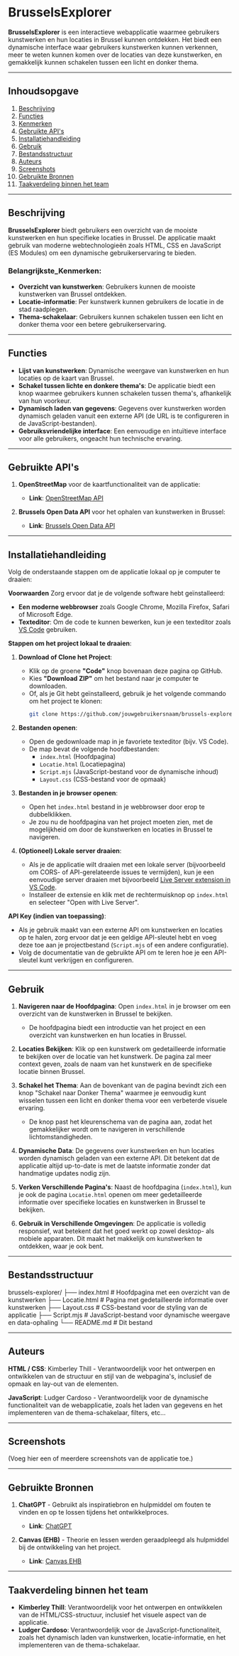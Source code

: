# BrusselsExplorer

**BrusselsExplorer** is een interactieve webapplicatie waarmee gebruikers kunstwerken en hun locaties in Brussel kunnen ontdekken. Het biedt een dynamische interface waar gebruikers kunstwerken kunnen verkennen, meer te weten kunnen komen over de locaties van deze kunstwerken, en gemakkelijk kunnen schakelen tussen een licht en donker thema.

---

## Inhoudsopgave

1. [Beschrijving](#beschrijving)
2. [Functies](#functies)
3. [Kenmerken](#belangrijkste_kenmerken)
4. [Gebruikte API's](#gebruikte-apis)
5. [Installatiehandleiding](#installatiehandleiding)
6. [Gebruik](#gebruik)
7. [Bestandsstructuur](#bestandsstructuur)
8. [Auteurs](#auteurs)
9. [Screenshots](#screenshots)
10. [Gebruikte Bronnen](#gebruikt-bronnen)
11. [Taakverdeling binnen het team](#taakverdeling-binnen-het-team)

---

## Beschrijving

**BrusselsExplorer** biedt gebruikers een overzicht van de mooiste kunstwerken en hun specifieke locaties in Brussel. De applicatie maakt gebruik van moderne webtechnologieën zoals HTML, CSS en JavaScript (ES Modules) om een dynamische gebruikerservaring te bieden.

### Belangrijkste_Kenmerken:
- **Overzicht van kunstwerken**: Gebruikers kunnen de mooiste kunstwerken van Brussel ontdekken.
- **Locatie-informatie**: Per kunstwerk kunnen gebruikers de locatie in de stad raadplegen.
- **Thema-schakelaar**: Gebruikers kunnen schakelen tussen een licht en donker thema voor een betere gebruikerservaring.

---

## Functies

- **Lijst van kunstwerken**: Dynamische weergave van kunstwerken en hun locaties op de kaart van Brussel.
- **Schakel tussen lichte en donkere thema's**: De applicatie biedt een knop waarmee gebruikers kunnen schakelen tussen thema's, afhankelijk van hun voorkeur.
- **Dynamisch laden van gegevens**: Gegevens over kunstwerken worden dynamisch geladen vanuit een externe API (de URL is te configureren in de JavaScript-bestanden).
- **Gebruiksvriendelijke interface**: Een eenvoudige en intuïtieve interface voor alle gebruikers, ongeacht hun technische ervaring.

---

## Gebruikte API's

1. **OpenStreetMap** voor de kaartfunctionaliteit van de applicatie:
   - **Link**: [OpenStreetMap API](https://www.openstreetmap.org/copyright)
   
2. **Brussels Open Data API** voor het ophalen van kunstwerken in Brussel:
   - **Link**: [Brussels Open Data API](https://opendata.brussels.be/api/explore/v2.1/catalog/datasets/streetart/records?limit=23)

---

## Installatiehandleiding

Volg de onderstaande stappen om de applicatie lokaal op je computer te draaien:

**Voorwaarden**
Zorg ervoor dat je de volgende software hebt geïnstalleerd:
- **Een moderne webbrowser** zoals Google Chrome, Mozilla Firefox, Safari of Microsoft Edge.
- **Texteditor**: Om de code te kunnen bewerken, kun je een texteditor zoals [VS Code](https://code.visualstudio.com/) gebruiken.

**Stappen om het project lokaal te draaien**:

1. **Download of Clone het Project**:
   - Klik op de groene **"Code"** knop bovenaan deze pagina op GitHub.
   - Kies **"Download ZIP"** om het bestand naar je computer te downloaden.
   - Of, als je Git hebt geïnstalleerd, gebruik je het volgende commando om het project te klonen:
     ```bash
     git clone https://github.com/jouwgebruikersnaam/brussels-explorer.git
     ```

2. **Bestanden openen**:
   - Open de gedownloade map in je favoriete texteditor (bijv. VS Code).
   - De map bevat de volgende hoofdbestanden:
     - `index.html` (Hoofdpagina)
     - `Locatie.html` (Locatiepagina)
     - `Script.mjs` (JavaScript-bestand voor de dynamische inhoud)
     - `Layout.css` (CSS-bestand voor de opmaak)
   
3. **Bestanden in je browser openen**:
   - Open het `index.html` bestand in je webbrowser door erop te dubbelklikken.
   - Je zou nu de hoofdpagina van het project moeten zien, met de mogelijkheid om door de kunstwerken en locaties in Brussel te navigeren.

4. **(Optioneel) Lokale server draaien**:
   - Als je de applicatie wilt draaien met een lokale server (bijvoorbeeld om CORS- of API-gerelateerde issues te vermijden), kun je een eenvoudige server draaien met bijvoorbeeld [Live Server extension in VS Code](https://marketplace.visualstudio.com/items?itemName=ritwickdey.LiveServer).
   - Installeer de extensie en klik met de rechtermuisknop op `index.html` en selecteer "Open with Live Server".

**API Key (indien van toepassing)**:
- Als je gebruik maakt van een externe API om kunstwerken en locaties op te halen, zorg ervoor dat je een geldige API-sleutel hebt en voeg deze toe aan je projectbestand (`Script.mjs` of een andere configuratie).
- Volg de documentatie van de gebruikte API om te leren hoe je een API-sleutel kunt verkrijgen en configureren.

---

## Gebruik

1. **Navigeren naar de Hoofdpagina**: Open `index.html` in je browser om een overzicht van de kunstwerken in Brussel te bekijken.
   - De hoofdpagina biedt een introductie van het project en een overzicht van kunstwerken en hun locaties in Brussel.
   
2. **Locaties Bekijken**: Klik op een kunstwerk om gedetailleerde informatie te bekijken over de locatie van het kunstwerk. De pagina zal meer context geven, zoals de naam van het kunstwerk en de specifieke locatie binnen Brussel.

3. **Schakel het Thema**: Aan de bovenkant van de pagina bevindt zich een knop "Schakel naar Donker Thema" waarmee je eenvoudig kunt wisselen tussen een licht en donker thema voor een verbeterde visuele ervaring.
   - De knop past het kleurenschema van de pagina aan, zodat het gemakkelijker wordt om te navigeren in verschillende lichtomstandigheden.
   
4. **Dynamische Data**: De gegevens over kunstwerken en hun locaties worden dynamisch geladen van een externe API. Dit betekent dat de applicatie altijd up-to-date is met de laatste informatie zonder dat handmatige updates nodig zijn.

5. **Verken Verschillende Pagina's**: Naast de hoofdpagina (`index.html`), kun je ook de pagina `Locatie.html` openen om meer gedetailleerde informatie over specifieke locaties en kunstwerken in Brussel te bekijken.

6. **Gebruik in Verschillende Omgevingen**: De applicatie is volledig responsief, wat betekent dat het goed werkt op zowel desktop- als mobiele apparaten. Dit maakt het makkelijk om kunstwerken te ontdekken, waar je ook bent.

---

## Bestandsstructuur

brussels-explorer/
├── index.html          # Hoofdpagina met een overzicht van de kunstwerken
├── Locatie.html        # Pagina met gedetailleerde informatie over kunstwerken
├── Layout.css          # CSS-bestand voor de styling van de applicatie
├── Script.mjs          # JavaScript-bestand voor dynamische weergave en data-ophaling
└── README.md           # Dit bestand

---

## Auteurs

**HTML / CSS**: Kimberley Thill - Verantwoordelijk voor het ontwerpen en ontwikkelen van de structuur en stijl van de webpagina's, inclusief de opmaak en lay-out van de elementen.

**JavaScript**: Ludger Cardoso - Verantwoordelijk voor de dynamische functionaliteit van de webapplicatie, zoals het laden van gegevens en het implementeren van de thema-schakelaar, filters, etc...

---

## Screenshots

(Voeg hier een of meerdere screenshots van de applicatie toe.)

---

## Gebruikte Bronnen

1. **ChatGPT** - Gebruikt als inspiratiebron en hulpmiddel om fouten te vinden en op te lossen tijdens het ontwikkelproces.  
   - **Link**: [ChatGPT](https://chatgpt.com)

2. **Canvas (EHB)** - Theorie en lessen werden geraadpleegd als hulpmiddel bij de ontwikkeling van het project.  
   - **Link**: [Canvas EHB](https://canvas.ehb.be/courses/38344)

---

## Taakverdeling binnen het team

- **Kimberley Thill**: Verantwoordelijk voor het ontwerpen en ontwikkelen van de HTML/CSS-structuur, inclusief het visuele aspect van de applicatie.
- **Ludger Cardoso**: Verantwoordelijk voor de JavaScript-functionaliteit, zoals het dynamisch laden van kunstwerken, locatie-informatie, en het implementeren van de thema-schakelaar.

